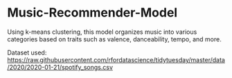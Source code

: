 # Music-Recommender-Model
Using k-means clustering, this model organizes music into various categories based on traits such as valence, danceability, tempo, and more.

Dataset used: https://raw.githubusercontent.com/rfordatascience/tidytuesday/master/data/2020/2020-01-21/spotify_songs.csv
